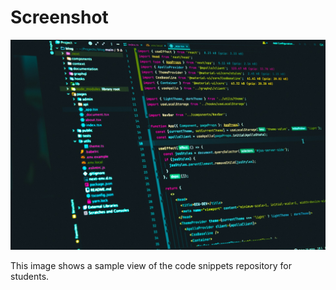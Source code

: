 # Screenshot

![Repository Screenshot](computer-prgramming.jpg)

This image shows a sample view of the code snippets repository for students.

